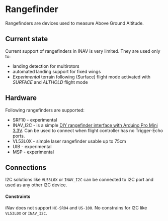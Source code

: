 # Rangefinder

Rangefinders are devices used to measure Above Ground Altitude.

## Current state

Current support of rangefinders in INAV is very limited. They are used only to:

* landing detection for multirotors
* automated landing support for fixed wings
* _Experimental_ terrain following (Surface) flight mode activated with _SURFACE_ and _ALTHOLD_ flight mode

## Hardware

Following rangefinders are supported:

* SRF10 - experimental
* INAV_I2C - is a simple [DIY rangefinder interface with Arduino Pro Mini 3.3V](https://github.com/iNavFlight/inav-rangefinder). Can be used to connect when flight controller has no Trigger-Echo ports. 
* VL53L0X - simple laser rangefinder usable up to 75cm
* UIB - experimental
* MSP - experimental

## Connections

I2C solutions like `VL53L0X` or `INAV_I2C` can be connected to I2C port and used as any other I2C device.

#### Constraints

iNav does not support `HC-SR04` and `US-100`. No constrains for I2C like `VL53L0X` or `INAV_I2C`.